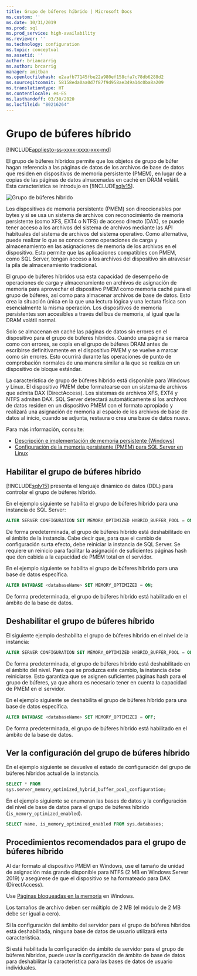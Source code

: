```yaml
---
title: Grupo de búferes híbrido | Microsoft Docs
ms.custom: ''
ms.date: 10/31/2019
ms.prod: sql
ms.prod_service: high-availability
ms.reviewer: ''
ms.technology: configuration
ms.topic: conceptual
ms.assetid: ''
author: briancarrig
ms.author: brcarrig
manager: amitban
ms.openlocfilehash: e2aafb77145fbe22a980ef158cfa7c78db6288d2
ms.sourcegitcommit: 58158eda0aa0d7f87f9d958ae349a14c0ba8a209
ms.translationtype: HT
ms.contentlocale: es-ES
ms.lasthandoff: 03/30/2020
ms.locfileid: "80216264"
---
```

# <a name="hybrid-buffer-pool"></a>Grupo de búferes híbrido
[!INCLUDE[appliesto-ss-xxxx-xxxx-xxx-md](../../includes/appliesto-ss-xxxx-xxxx-xxx-md.md)]

El grupo de búferes híbridos permite que los objetos de grupo de búfer hagan referencia a las páginas de datos de los archivos de base de datos que residen en dispositivos de memoria persistente (PMEM), en lugar de a copias de las páginas de datos almacenadas en caché en DRAM volátil. Esta característica se introdujo en [!INCLUDE[sqlv15](../../includes/sssqlv15-md.md)].

![Grupo de búferes híbrido](./media/hybrid-buffer-pool.png)

Los dispositivos de memoria persistente (PMEM) son direccionables por bytes y si se usa un sistema de archivos con reconocimiento de memoria persistente (como XFS, EXT4 o NTFS) de acceso directo (DAX), se puede tener acceso a los archivos del sistema de archivos mediante las API habituales del sistema de archivos del sistema operativo. Como alternativa, puede realizar lo que se conoce como operaciones de carga y almacenamiento en las asignaciones de memoria de los archivos en el dispositivo. Esto permite que las aplicaciones compatibles con PMEM, como SQL Server, tengan acceso a los archivos del dispositivo sin atravesar la pila de almacenamiento tradicional.

El grupo de búferes híbridos usa esta capacidad de desempeño de operaciones de carga y almacenamiento en archivos de asignación de memoria para aprovechar el dispositivo PMEM como memoria caché para el grupo de búferes, así como para almacenar archivos de base de datos. Esto crea la situación única en la que una lectura lógica y una lectura física son esencialmente la misma operación. Los dispositivos de memoria persistentes son accesibles a través del bus de memoria, al igual que la DRAM volátil normal.

Solo se almacenan en caché las páginas de datos sin errores en el dispositivo para el grupo de búferes híbridos. Cuando una página se marca como con errores, se copia en el grupo de búferes DRAM antes de escribirse definitivamente en el dispositivo PMEM y se vuelve a marcar como sin errores. Esto ocurrirá durante las operaciones de punto de comprobación normales de una manera similar a la que se realiza en un dispositivo de bloque estándar.

La característica de grupo de búferes híbrido está disponible para Windows y Linux. El dispositivo PMEM debe formatearse con un sistema de archivos que admita DAX (DirectAccess). Los sistemas de archivos XFS, EXT4 y NTFS admiten DAX. SQL Server detectará automáticamente si los archivos de datos residen en un dispositivo PMEM con el formato apropiado y realizará una asignación de memoria al espacio de los archivos de base de datos al inicio, cuando se adjunta, restaura o crea una base de datos nueva.

Para más información, consulte:

* [Descripción e implementación de memoria persistente (Windows)](/windows-server/storage/storage-spaces/deploy-pmem/)
* [Configuración de la memoria persistente (PMEM) para SQL Server en Linux](../../linux/sql-server-linux-configure-pmem.md)


## <a name="enable-hybrid-buffer-pool"></a>Habilitar el grupo de búferes híbrido

[!INCLUDE[sqlv15](../../includes/sssqlv15-md.md)] presenta el lenguaje dinámico de datos (DDL) para controlar el grupo de búferes híbrido.

En el ejemplo siguiente se habilita el grupo de búferes híbrido para una instancia de SQL Server:

```sql
ALTER SERVER CONFIGURATION SET MEMORY_OPTIMIZED HYBRID_BUFFER_POOL = ON;
```

De forma predeterminada, el grupo de búferes híbrido está deshabilitado en el ámbito de la instancia. Cabe decir que, para que el cambio de configuración surta efecto, debe reiniciar la instancia de SQL Server. Se requiere un reinicio para facilitar la asignación de suficientes páginas hash que den cabida a la capacidad de PMEM total en el servidor.

En el ejemplo siguiente se habilita el grupo de búferes híbrido para una base de datos específica.

```sql
ALTER DATABASE <databaseName> SET MEMORY_OPTIMIZED = ON;
```

De forma predeterminada, el grupo de búferes híbrido está habilitado en el ámbito de la base de datos.

## <a name="disable-hybrid-buffer-pool"></a>Deshabilitar el grupo de búferes híbrido

El siguiente ejemplo deshabilita el grupo de búferes híbrido en el nivel de la instancia:

```sql
ALTER SERVER CONFIGURATION SET MEMORY_OPTIMIZED HYBRID_BUFFER_POOL = OFF;
```

De forma predeterminada, el grupo de búferes híbrido está deshabilitado en el ámbito del nivel. Para que se produzca este cambio, la instancia debe reiniciarse. Esto garantiza que se asignen suficientes páginas hash para el grupo de búferes, ya que ahora es necesario tener en cuenta la capacidad de PMEM en el servidor.

En el ejemplo siguiente se deshabilita el grupo de búferes híbrido para una base de datos específica.

```sql
ALTER DATABASE <databaseName> SET MEMORY_OPTIMIZED = OFF;
```

De forma predeterminada, el grupo de búferes híbrido está habilitado en el ámbito de la base de datos.

## <a name="view-hybrid-buffer-pool-configuration"></a>Ver la configuración del grupo de búferes híbrido

En el ejemplo siguiente se devuelve el estado de configuración del grupo de búferes híbridos actual de la instancia.

```sql
SELECT * FROM
sys.server_memory_optimized_hybrid_buffer_pool_configuration;
```

En el ejemplo siguiente se enumeran las bases de datos y la configuración del nivel de base de datos para el grupo de búferes híbrido (`is_memory_optimized_enabled`).

```sql
SELECT name, is_memory_optimized_enabled FROM sys.databases;
```

## <a name="best-practices-for-hybrid-buffer-pool"></a>Procedimientos recomendados para el grupo de búferes híbrido

Al dar formato al dispositivo PMEM en Windows, use el tamaño de unidad de asignación más grande disponible para NTFS (2 MB en Windows Server 2019) y asegúrese de que el dispositivo se ha formateado para DAX (DirectAccess).

Use [Páginas bloqueadas en la memoria](./enable-the-lock-pages-in-memory-option-windows.md) en Windows.

Los tamaños de archivo deben ser múltiplo de 2 MB (el módulo de 2 MB debe ser igual a cero).

Si la configuración del ámbito del servidor para el grupo de búferes híbridos está deshabilitada, ninguna base de datos de usuario utilizará esta característica.

Si está habilitada la configuración de ámbito de servidor para el grupo de búferes híbridos, puede usar la configuración de ámbito de base de datos para deshabilitar la característica para las bases de datos de usuario individuales.

